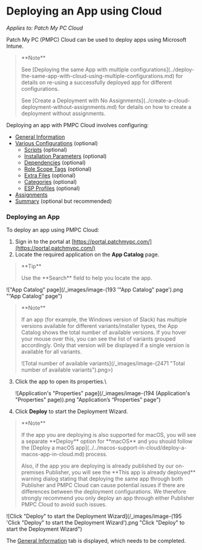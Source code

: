 # Deploying an App using Cloud

_Applies to: Patch My PC Cloud_

Patch My PC (PMPC) Cloud can be used to deploy apps using Microsoft Intune.

<blockquote class="wp-block-quote">
<p>**Note**</p>
<p>See [Deploying the same App with multiple configurations](../deploy-the-same-app-with-cloud-using-multiple-configurations.md) for details on re-using a successfully deployed app for different configurations.</p>
<p>See [Create a Deployment with No Assignments](../create-a-cloud-deployment-without-assignments.md) for details on how to create a deployment without assignments.</p>
</blockquote>

Deploying an app with PMPC Cloud involves configuring:

* [General Information](cloud-general-information-deployment-tab.md)
* [Various Configurations](cloud-configurations-deployment-tab/) (optional)
  * [Scripts](cloud-configurations-deployment-tab/cloud-scripts-deployment-tool/) (optional)
  * [Installation Parameters](cloud-configurations-deployment-tab/install-parameters-deployments.md) (optional)
  * [Dependencies](cloud-configurations-deployment-tab/dependencies-deployments.md) (optional)
  * [Role Scope Tags](cloud-configurations-deployment-tab/role-scope-tags-optional.md) (optional)
  * [Extra Files](cloud-configurations-deployment-tab/extra-files-deployments.md) (optional)
  * [Categories](cloud-configurations-deployment-tab/categories-deployments.md) (optional)
  * [ESP Profiles](cloud-configurations-deployment-tab/esp-profiles-deployments.md) (optional)
* [Assignments](cloud-assignments-deployment-tab.md)
* [Summary](cloud-summary-deployment-tab.md) (optional but recommended)

### Deploying an App

To deploy an app using PMPC Cloud:

1. Sign in to the portal at [https://portal.patchmypc.com/](https://portal.patchmypc.com/)
2. Locate the required application on the **App Catalog** page.

<blockquote class="wp-block-quote">
<p>**Tip**</p>
<p>Use the **Search** field to help you locate the app.</p>
</blockquote>

!["App Catalog" page](/_images/image-(193 '"App Catalog" page').png "“App Catalog” page")

<blockquote class="wp-block-quote">
<p>**Note**</p>
<p>If an app (for example, the Windows version of Slack) has multiple versions available for different variants/installer types, the App Catalog shows the total number of available versions. If you hover your mouse over this, you can see the list of variants grouped accordingly. Only that version will be displayed if a single version is available for all variants.</p>
<p>![Total number of available variants](/_images/image-(2471 "Total number of available variants").png>)</p>
</blockquote>

3.  Click the app to open its properties.\


    ![Application's "Properties" page](/_images/image-(194 (Application's "Properties" page)).png "Application’s “Properties” page")


4. Click **Deploy** to start the Deployment Wizard.

<blockquote class="wp-block-quote">
<p>**Note**</p>
<p>If the app you are deploying is also supported for macOS, you will see a separate **Deploy** option for **macOS**  and you should follow the [Deploy a macOS app](../../macos-support-in-cloud/deploy-a-macos-app-in-cloud.md) process.</p>
<p>Also, if the app you are deploying is already published by our on-premises Publisher, you will see the **This app is already deployed** warning dialog stating that deploying the same app through both Publisher and PMPC Cloud can cause potential issues if there are differences between the deployment configurations. We therefore strongly recommend you only deploy an app through either Publisher PMPC Cloud to avoid such issues.</p>
</blockquote>

![Click "Deploy" to start the Deployment Wizard](/_images/image-(195 'Click "Deploy" to start the Deployment Wizard').png "Click &#x22;Deploy&#x22; to start the Deployment Wizard")

The [General Information](cloud-general-information-deployment-tab.md) tab is displayed, which needs to be completed.
